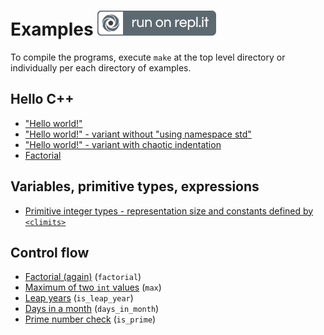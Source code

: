 # Examples [![Run on Repl.it](run_on_replit.svg)](https://repl.it/github/progleic/examples)

To compile the programs, execute `make` at the top level directory
or individually per each directory of examples.

## Hello C++

- ["Hello world!"](https://github.com/progleic/examples/blob/main/01/hello.cpp)
- ["Hello world!" - variant without "using namespace std"](https://github.com/progleic/examples/blob/main/01/hello2.cpp)
- ["Hello world!" - variant with chaotic indentation](https://github.com/progleic/examples/blob/main/01/hello-not-indented.cpp)
- [Factorial](https://github.com/progleic/examples/blob/main/01/factorial.cpp)

## Variables, primitive types, expressions

- [Primitive integer types - representation size and constants defined by `<climits>`](https://github.com/progleic/examples/blob/main/02/sizeof_and_climits.cpp)

## Control flow

- [Factorial (again)](https://github.com/progleic/examples/blob/main/03/factorial.cpp) (`factorial`)
- [Maximum of two `int` values](https://github.com/progleic/examples/blob/main/03/max.cpp) (`max`)
- [Leap years](https://github.com/progleic/examples/blob/main/03/is_leap_year.cpp) (`is_leap_year`)
- [Days in a month](https://github.com/progleic/examples/blob/main/03/days_in_month.cpp) (`days_in_month`)
- [Prime number check](https://github.com/progleic/examples/blob/main/03/days_in_month.cpp) (`is_prime`)


